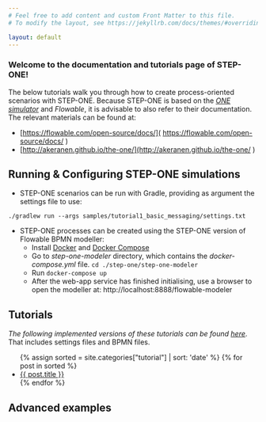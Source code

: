 ```yaml
---
# Feel free to add content and custom Front Matter to this file.
# To modify the layout, see https://jekyllrb.com/docs/themes/#overriding-theme-defaults

layout: default
---
```


### Welcome to the documentation and tutorials page of STEP-ONE!

The below tutorials walk you through how to create process-oriented scenarios with STEP-ONE. Because STEP-ONE is based on the *[ONE simulator](http://akeranen.github.io/the-one/)* and *Flowable*, it is advisable to also refer to their documentation. The relevant materials can be found at:

* [https://flowable.com/open-source/docs/]( https://flowable.com/open-source/docs/ ) 
* [http://akeranen.github.io/the-one/](http://akeranen.github.io/the-one/ ) 

## Running & Configuring STEP-ONE simulations

* STEP-ONE scenarios can be run with Gradle, providing as argument the settings file to use:

```
./gradlew run --args samples/tutorial1_basic_messaging/settings.txt
```

* STEP-ONE processes can be created using the STEP-ONE version of Flowable BPMN modeller:
  * Install [Docker](https://docs.docker.com/engine/install/) and [Docker Compose](https://docs.docker.com/compose/install/)
  * Go to *step-one-modeler* directory, which contains the *docker-compose.yml* file.  `cd ./step-one/step-one-modeler`
  * Run `docker-compose up`
  * After the web-app service has finished initialising, use a browser to open the modeller at:
    http://localhost:8888/flowable-modeler

## Tutorials

*The following implemented versions of these tutorials can be found [here](https://github.com/jaks6/step-one/tree/master/step-one-main/samples)*. That includes settings files and BPMN files.

  <ul>
  	{% assign sorted = site.categories["tutorial"] | sort: 'date'  %}
    {% for post in sorted %}
      <li><a href="{{ site.baseurl }}{{ post.url }}">{{ post.title }}</a></li>
    {% endfor %}
  </ul>





## Advanced examples
